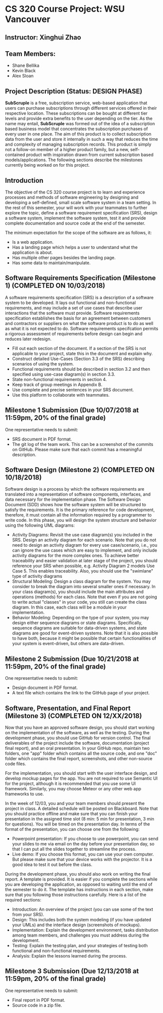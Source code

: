 # CS 320 Course Project: WSU Vancouver
## Instructor: Xinghui Zhao
## Team Members:
  - Shane Bellika
  - Kevin Black
  - Alex Sloan

## Project Description (Status: DESIGN PHASE)
**SubScruple** is a free, subscription service, web-based application that users can purchase subscriptions through different services offered in their respective location. These subscriptions can be bought at different tier levels and provide extra benefits to the user depending on the tier. As the name may entail, **SubScruple** was formed out of the idea of a subscription based business model that concentrates the subscription purchases of every user in one place. The aim of this product is to collect subscription data from the user and store it internally in such a way that reduces the time and complexity of managing subscription records. This product is simply not a follow-on member of a higher product family, but a new, self-contained product with inspiration drawn from current subscription based models/applications. The following sections describe the milestones currently being worked on for this project.

## Introduction
The objective of the CS 320 course project is to learn and experience processes and methods of software engineering by designing and developing a self-defined, small scale software system in a team setting. In the rest of this semester, your will work with your teammates to further explore the topic, define a software requirement specification (SRS), design a software system, implement the software system, test it and provide complete documentation and source code at the end of the semester.

The minimum expectation for the scope of the software are as follows, it: 
- Is a web application.
- Has a landing page which helps a user to understand what the application is about.
- Has multiple other pages besides the landing page.
- Has some data to maintain/manipulate.

## Software Requirements Specification (Milestone 1) (COMPLETED ON 10/03/2018)
  A software requirements specification (SRS) is a description of a software system to be developed. It lays out functional and non-functional requirements, and may include a set of use cases that describe user interactions that the software must provide.
  Software requirements specification establishes the basis for an agreement between customers and contractors or suppliers on what the software product is to do as well as what it is not expected to do. Software requirements specifcation permits a rigorous assessment of requirements before design can begin and reduces later redesign.
  - Fill out each section of the document. If a section of the SRS is not applicable to your project, state this in the document and explain why.
  - Construct detailed Use-Cases (Section 3.3 of the SRS) describing scenarios of using the system.
  - Functional requirements should be described in section 3.2 and then specified using use-case diagram(s) in section 3.3.
  - State non-functional requirements in section 4.
  - Keep track of group meetings in Appendix B.
  - Use complete and precise sentences in your SRS document.
  - Use this platform to collaborate with teammates.
  
## Milestone 1 Submission (Due 10/07/2018 at 11:59pm, 20% of the final grade)
One representative needs to submit:
  - SRS document in PDF format.
  - The git log of the team work. This can be a screenshot of the commits on GitHub. Please make sure that each commit has a meaningful description.

## Software Design (Milestone 2) (COMPLETED ON 10/18/2018)
  Software design is a process by which the software requirements are translated into a representation of software components, interfaces, and data necessary for the implementation phase. The Software Design Document (SDD) shows how the software system will be structured to satisfy the requirements. It is the primary reference for code development, therefore, it must contain all the information required by a programmer to write code. In this phase, you will design the system structure and behavior using the following UML diagrams:
  - Activity Diagrams: Revisit the use case diagram(s) you included in the SRS. Design an activity diagram for each scenario. Note that you do not need to design an activity diagram for every use case/scenario, i.e., you can ignore the use cases which are easy to implement, and only include activity diagrams for the more complex ones. To achieve better traceability and easier validation at later
stage of the project, you should reference your SRS when possible, e.g. Activity Diagram 2 models Use Case 5. This enables traceability. Also, you should use the "swimlane" type of
activity diagrams
  - Structural Modeling: Design a class diagram for the system. You may consider to break the diagram into several smaller ones if necessary. In your class diagram(s), you should include the main attributes and operations (methods) for each class. Note that even if you are not going to write actual "classes" in your code, you still can create the class diagram. In this case, each class will be a module in your implementation.
  - Behavior Modeling: Depending on the type of your system, you may design either sequence diagrams or state diagrams. Specifically, sequence diagrams are suitable for data-driven systems, and state diagrams are good for event-driven systems. Note that it is also possible to have both, because it might be possible that certain functionalities of your system is event-driven, but others are
data-driven.

## Milestone 2 Submission (Due 10/21/2018 at 11:59pm, 20% of the final grade)
One representative needs to submit:
  - Design document in PDF format.
  - A text file which contains the link to the GitHub page of your project.
  
## Software, Presentation, and Final Report (Milestone 3) (COMPLETED ON 12/XX/2018)
  Now that you have an approved software design, you should start working on the implementation of the software, as well as the testing. During the development phase, you should use GitHub for version control. The final deliverables of the project include the software, documentation (project final report), and an oral presentation. In your GitHub repo, maintain two folders, one "app" folder which contains all the source code, and one "doc" folder which contains the final report, screenshots, and other non-source code files.

For the implementation, you should start with the user interface design, and develop mockup pages for the app. You are not required to use Semantic UI for the project, although it is recommended that you use some UI framework. Similarly, you may choose Meteor or any other web app frameworks to use.

In the week of 12/03, you and your team members should present the project in class. A detailed schedule will be posted on Blackboard. Note that you should practice offline and make sure that you can finish your presentation in the assigned time slot (8 min: 5 min for presentation, 3 min for questions). You will be timed on the presentation day. In terms of the format of the presentation, you can choose one from the following:
  - Powerpoint presentation: If you choose to use powerpoint, you can send your slides to me via email on the day before your presentation day, so that I can put all the slides together to streamline the process.
  - Live demo: If you choose this format, you can use your own computer. But please make sure that your device works with the projector. It is a good idea to test it out before the class.
  
During the development phase, you should also work on writing the final report. A template is provided. It is easier if you complete the sections while you are developing the application, as opposed to waiting until the end of the semester to do it. The template has instructions in each section, make sure that you following those instructions carefully. Here is a list of the required sections:
  - Introduction: An overview of the project (you can use some of the text from your SRS).
  - Design: This includes both the system modeling (if you have updated your UMLs) and the interface design (screenshots of mockups).
  - Implementation: Explain the development environment, tasks distribution among team members, and challenges you must address during the development.
  - Testing: Explain the testing plan, and your strategies of testing both functional and non-functional requirements.
  - Analysis: Explain the lessons learned during the process.

## Milestone 3 Submission (Due 12/13/2018 at 11:59pm, 20% of the final grade)
One representative needs to submit:
  - Final report in PDF format.
  - Source code in a zip file.
